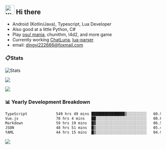 ## <img alt="wave" src="https://raw.githubusercontent.com/MartinHeinz/MartinHeinz/master/wave.gif" width="30px"> Hi there

- Android (Kotlin/Java), Typescript, Lua Developer
- Also good at a little Python, C#
- Play [osu! mania](https://osu.ppy.sh/users/29808669), chunithm, l4d2, and more game
- Currently working [ChatLuna](https://github.com/ChatLunaLab), [lua-parser](https://github.com/dingyi222666/lua-parser)
- email: [dingyi222666@foxmail.com](mailto:dingyi222666@foxmail.com)

### 📋Stats

![Stats](https://github-readme-stats.vercel.app/api?username=dingyi222666&show_icons=true&icon_color=47A69E&title_color=47A69E&count_private=true)    

![](https://api.githubtrends.io/user/svg/dingyi222666/langs?time_range=one_year&include_private=True&loc_metric=changed&theme=classic)

![](http://github-profile-summary-cards.vercel.app/api/cards/productive-time?username=dingyi222666&theme=nord_dark&utcOffset=8)

### 📊 Yearly Development Breakdown


<!--START_SECTION:waka-->

```txt
TypeScript             549 hrs 49 mins ███████████████▒░░░░░░░░░   60.90 %
Vue.js                 78 hrs 4 mins   ██░░░░░░░░░░░░░░░░░░░░░░░   08.65 %
Markdown               59 hrs 19 mins  █▓░░░░░░░░░░░░░░░░░░░░░░░   06.57 %
JSON                   48 hrs 51 mins  █▒░░░░░░░░░░░░░░░░░░░░░░░   05.41 %
YAML                   44 hrs 15 mins  █▒░░░░░░░░░░░░░░░░░░░░░░░   04.90 %
```

<!--END_SECTION:waka-->

![](https://komarev.com/ghpvc/?username=dingyi222666)
